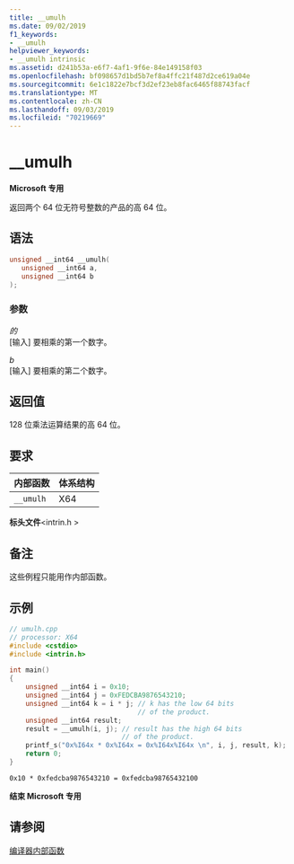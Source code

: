 ```yaml
---
title: __umulh
ms.date: 09/02/2019
f1_keywords:
- __umulh
helpviewer_keywords:
- __umulh intrinsic
ms.assetid: d241b53a-e6f7-4af1-9f6e-84e149158f03
ms.openlocfilehash: bf098657d1bd5b7ef8a4ffc21f487d2ce619a04e
ms.sourcegitcommit: 6e1c1822e7bcf3d2ef23eb8fac6465f88743facf
ms.translationtype: MT
ms.contentlocale: zh-CN
ms.lasthandoff: 09/03/2019
ms.locfileid: "70219669"
---
```

# <a name="__umulh"></a>__umulh

**Microsoft 专用**

返回两个 64 位无符号整数的产品的高 64 位。

## <a name="syntax"></a>语法

```C
unsigned __int64 __umulh(
   unsigned __int64 a,
   unsigned __int64 b
);
```

### <a name="parameters"></a>参数

*的*\
[输入] 要相乘的第一个数字。

*b*\
[输入] 要相乘的第二个数字。

## <a name="return-value"></a>返回值

128 位乘法运算结果的高 64 位。

## <a name="requirements"></a>要求

|内部函数|体系结构|
|---------------|------------------|
|`__umulh`|X64|

**标头文件**\<intrin.h >

## <a name="remarks"></a>备注

这些例程只能用作内部函数。

## <a name="example"></a>示例

```cpp
// umulh.cpp
// processor: X64
#include <cstdio>
#include <intrin.h>

int main()
{
    unsigned __int64 i = 0x10;
    unsigned __int64 j = 0xFEDCBA9876543210;
    unsigned __int64 k = i * j; // k has the low 64 bits
                                // of the product.
    unsigned __int64 result;
    result = __umulh(i, j); // result has the high 64 bits
                            // of the product.
    printf_s("0x%I64x * 0x%I64x = 0x%I64x%I64x \n", i, j, result, k);
    return 0;
}
```

```Output
0x10 * 0xfedcba9876543210 = 0xfedcba98765432100
```

**结束 Microsoft 专用**

## <a name="see-also"></a>请参阅

[编译器内部函数](../intrinsics/compiler-intrinsics.md)
